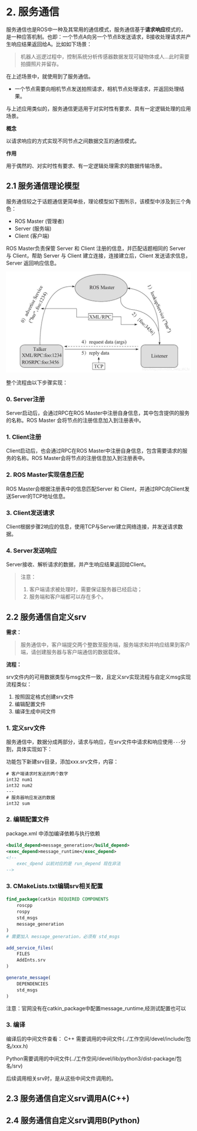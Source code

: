 # 2. 服务通信

服务通信也是ROS中一种及其常用的通信模式，服务通信基于<B>请求响应</B>模式的，是一种应答机制。也即：一个节点A向另一个节点B发送请求，B接收处理请求并产生响应结果返回给A。比如如下场景：

>机器人巡逻过程中，控制系统分析传感器数据发现可疑物体或人...此时需要拍摄照片并留存。

在上述场景中，就使用到了服务通信。

- 一个节点需要向相机节点发送拍照请求，相机节点处理请求，并返回处理结果。

与上述应用类似的，服务通信更适用于对实时性有要求、具有一定逻辑处理的应用场景。

<B>概念</B>

以请求响应的方式实现不同节点之间数据交互的通信模式。

<B>作用</B>

用于偶然的、对实时性有要求、有一定逻辑处理需求的数据传输场景。

## 2.1 服务通信理论模型

服务通信较之于话题通信更简单些，理论模型如下图所示，该模型中涉及到三个角色：

- ROS Master (管理者)
- Server (服务端)
- Client (客户端)

ROS Master负责保管 Server 和 Client 注册的信息，并匹配话题相同的 Server 与 Client，帮助 Server 与 Client 建立连接，连接建立后，Client 发送请求信息，Server 返回响应信息。

<div align=center>
    <img src="./image/02_服务通信模型.jpg" />
</div>

整个流程由以下步骤实现：

### 0. Server注册

Server启动后，会通过RPC在ROS Master中注册自身信息，其中包含提供的服务的名称。ROS Master 会将节点的注册信息加入到注册表中。

### 1. Client注册

Client启动后，也会通过RPC在ROS Master中注册自身信息，包含需要请求的服务的名称。ROS Master会将节点的注册信息加入到注册表中。

### 2. ROS Master实现信息匹配

ROS Master会根据注册表中的信息匹配Server 和 Client，并通过RPC向Client发送Server的TCP地址信息。

### 3. Client发送请求

Client根据步骤2响应的信息，使用TCP与Server建立网络连接，并发送请求数据。

### 4. Server发送响应

Server接收、解析请求的数据，并产生响应结果返回给Client。

>注意：
>1. 客户端请求被处理时，需要保证服务器已经启动；
>2. 服务端和客户端都可以存在多个。

## 2.2 服务通信自定义srv

<B>需求：</B>
>服务通信中，客户端提交两个整数至服务端，服务端求和并响应结果到客户端，请创建服务器与客户端通信的数据载体。

<B>流程：</B>

srv文件内的可用数据类型与msg文件一致，且定义srv实现流程与自定义msg实现流程类似：

1. 按照固定格式创建srv文件
2. 编辑配置文件
3. 编译生成中间文件

### 1. 定义srv文件

服务通信中，数据分成两部分，请求与响应，在srv文件中请求和响应使用```---```分割，具体实现如下：

功能包下新建srv目录，添加xxx.srv文件，内容：
```srv
# 客户端请求时发送的两个数字
int32 num1
int32 num2
---
# 服务器响应发送的数据
int32 sum
```

### 2. 编辑配置文件

package.xml 中添加编译依赖与执行依赖
```xml
<build_depend>message_generation</build_depend>
<exec_depend>message_runtime</exec_depend>
<!--
    exec_dpend 以前对应的是 run_depend 现在非法
-->
```

### 3. CMakeLists.txt编辑srv相关配置

```cmake
find_package(catkin REQUIRED COMPONENTS
    roscpp
    rospy
    std_msgs
    message_generation
)
# 需要加入 message_generation，必须有 std_msgs
```

```cmake
add_service_files(
    FILES
    AddInts.srv
)
```

```cmake
generate_message(
    DEPENDENCIES
    std_msgs
)
```

注意：官网没有在catkin_package中配置message_runtime,经测试配置也可以

### 3. 编译

编译后的中间文件查看：
C++ 需要调用的中间文件(../工作空间/devel/include/包名/xxx.h)

Python需要调用的中间文件(../工作空间/devel/lib/python3/dist-package/包名/srv)


后续调用相关srv时，是从这些中间文件调用的。

## 2.3 服务通信自定义srv调用A(C++)
## 2.4 服务通信自定义srv调用B(Python)